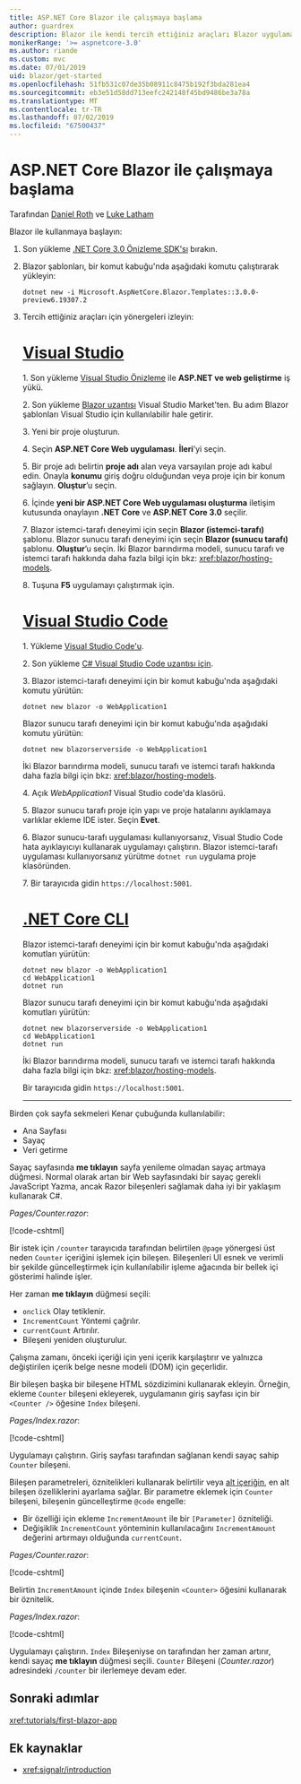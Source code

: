 ```yaml
---
title: ASP.NET Core Blazor ile çalışmaya başlama
author: guardrex
description: Blazor ile kendi tercih ettiğiniz araçları Blazor uygulamayla oluşturarak başlayın.
monikerRange: '>= aspnetcore-3.0'
ms.author: riande
ms.custom: mvc
ms.date: 07/01/2019
uid: blazor/get-started
ms.openlocfilehash: 51fb531c07de35b08911c8475b192f3bda281ea4
ms.sourcegitcommit: eb3e51d58dd713eefc242148f45bd9486be3a78a
ms.translationtype: MT
ms.contentlocale: tr-TR
ms.lasthandoff: 07/02/2019
ms.locfileid: "67500437"
---
```

# <a name="get-started-with-aspnet-core-blazor"></a>ASP.NET Core Blazor ile çalışmaya başlama

Tarafından [Daniel Roth](https://github.com/danroth27) ve [Luke Latham](https://github.com/guardrex)

Blazor ile kullanmaya başlayın:

1. Son yükleme [.NET Core 3.0 Önizleme SDK'sı](https://dotnet.microsoft.com/download/dotnet-core/3.0) bırakın.

1. Blazor şablonları, bir komut kabuğu'nda aşağıdaki komutu çalıştırarak yükleyin:

   ```console
   dotnet new -i Microsoft.AspNetCore.Blazor.Templates::3.0.0-preview6.19307.2
   ```

1. Tercih ettiğiniz araçları için yönergeleri izleyin:

   # <a name="visual-studiotabvisual-studio"></a>[Visual Studio](#tab/visual-studio)

   1\. Son yükleme [Visual Studio Önizleme](https://visualstudio.com/vs/preview) ile **ASP.NET ve web geliştirme** iş yükü.

   2\. Son yükleme [Blazor uzantısı](https://go.microsoft.com/fwlink/?linkid=870389) Visual Studio Market'ten. Bu adım Blazor şablonları Visual Studio için kullanılabilir hale getirir.

   3\. Yeni bir proje oluşturun.

   4\. Seçin **ASP.NET Core Web uygulaması**. **İleri**’yi seçin.

   5\. Bir proje adı belirtin **proje adı** alan veya varsayılan proje adı kabul edin. Onayla **konumu** giriş doğru olduğundan veya proje için bir konum sağlayın. **Oluştur**’u seçin.

   6\. İçinde **yeni bir ASP.NET Core Web uygulaması oluşturma** iletişim kutusunda onaylayın **.NET Core** ve **ASP.NET Core 3.0** seçilir.

   7\. Blazor istemci-tarafı deneyimi için seçin **Blazor (istemci-tarafı)** şablonu. Blazor sunucu tarafı deneyimi için seçin **Blazor (sunucu tarafı)** şablonu. **Oluştur**’u seçin. İki Blazor barındırma modeli, sunucu tarafı ve istemci tarafı hakkında daha fazla bilgi için bkz: <xref:blazor/hosting-models>.

   8\. Tuşuna **F5** uygulamayı çalıştırmak için.

   # <a name="visual-studio-codetabvisual-studio-code"></a>[Visual Studio Code](#tab/visual-studio-code)
   
   1\. Yükleme [Visual Studio Code'u](https://code.visualstudio.com/).

   2\. Son yükleme [ C# Visual Studio Code uzantısı için](https://marketplace.visualstudio.com/items?itemName=ms-vscode.csharp).

   3\. Blazor istemci-tarafı deneyimi için bir komut kabuğu'nda aşağıdaki komutu yürütün:

      ```console
      dotnet new blazor -o WebApplication1
      ```

      Blazor sunucu tarafı deneyimi için bir komut kabuğu'nda aşağıdaki komutu yürütün:

      ```console
      dotnet new blazorserverside -o WebApplication1
      ```

      İki Blazor barındırma modeli, sunucu tarafı ve istemci tarafı hakkında daha fazla bilgi için bkz: <xref:blazor/hosting-models>.

   4\. Açık *WebApplication1* Visual Studio code'da klasörü.

   5\. Blazor sunucu tarafı proje için yapı ve proje hatalarını ayıklamaya varlıklar ekleme IDE ister. Seçin **Evet**.

   6\. Blazor sunucu-tarafı uygulaması kullanıyorsanız, Visual Studio Code hata ayıklayıcıyı kullanarak uygulamayı çalıştırın. Blazor istemci-tarafı uygulaması kullanıyorsanız yürütme `dotnet run` uygulama proje klasöründen.

   7\. Bir tarayıcıda gidin `https://localhost:5001`.

   <!--

   # [Visual Studio for Mac](#tab/visual-studio-mac)

   1\. Install [Visual Studio for Mac](https://visualstudio.microsoft.com/vs/mac/). Switch the [Update channel to Preview](/visualstudio/mac/install-preview).

   2\. Select **File** > **New Solution** or **New Project**.

   3\. In the sidebar, select **.NET Core** > **App**.

   4\. For a Blazor server-side experience, select the **ASP.NET Core Blazor (server-side)** template. For a Blazor client-side experience, select the **ASP.NET Core Blazor (client-side)** template. Select **Next**. For information on the two Blazor hosting models, server-side and client-side, see <xref:blazor/hosting-models>.

   5\. The **Target Framework** defaults to **.NET Core 3.0**. Select **Next**.

   6\. In the **Project Name** field, enter `WebApplication1`. Select **Create**.

   7\. Select **Run** > **Run Without Debugging** to run the app *without the debugger*. Running with the debugger isn't supported at this time.

   -->

   # <a name="net-core-clitabnetcore-cli"></a>[.NET Core CLI](#tab/netcore-cli/)

   Blazor istemci-tarafı deneyimi için bir komut kabuğu'nda aşağıdaki komutları yürütün:

   ```console
   dotnet new blazor -o WebApplication1
   cd WebApplication1
   dotnet run
   ```

   Blazor sunucu tarafı deneyimi için bir komut kabuğu'nda aşağıdaki komutları yürütün:

   ```console
   dotnet new blazorserverside -o WebApplication1
   cd WebApplication1
   dotnet run
   ```

   İki Blazor barındırma modeli, sunucu tarafı ve istemci tarafı hakkında daha fazla bilgi için bkz: <xref:blazor/hosting-models>.

   Bir tarayıcıda gidin `https://localhost:5001`.

   ---

Birden çok sayfa sekmeleri Kenar çubuğunda kullanılabilir:

* Ana Sayfası
* Sayaç
* Veri getirme

Sayaç sayfasında **me tıklayın** sayfa yenileme olmadan sayaç artmaya düğmesi. Normal olarak artan bir Web sayfasındaki bir sayaç gerekli JavaScript Yazma, ancak Razor bileşenleri sağlamak daha iyi bir yaklaşım kullanarak C#.

*Pages/Counter.razor*:

[!code-cshtml[](get-started/samples_snapshot/3.x/Counter1.razor?highlight=7,12-15)]

Bir istek için `/counter` tarayıcıda tarafından belirtilen `@page` yönergesi üst neden `Counter` içeriğini işlemek için bileşen. Bileşenleri UI esnek ve verimli bir şekilde güncelleştirmek için kullanılabilir işleme ağacında bir bellek içi gösterimi halinde işler.

Her zaman **me tıklayın** düğmesi seçili:

* `onclick` Olay tetiklenir.
* `IncrementCount` Yöntemi çağrılır.
* `currentCount` Artırılır.
* Bileşeni yeniden oluşturulur.

Çalışma zamanı, önceki içeriği için yeni içerik karşılaştırır ve yalnızca değiştirilen içerik belge nesne modeli (DOM) için geçerlidir.

Bir bileşen başka bir bileşene HTML sözdizimini kullanarak ekleyin. Örneğin, ekleme `Counter` bileşeni ekleyerek, uygulamanın giriş sayfası için bir `<Counter />` öğesine `Index` bileşeni.

*Pages/Index.razor*:

[!code-cshtml[](get-started/samples_snapshot/3.x/Index1.razor?highlight=7)]

Uygulamayı çalıştırın. Giriş sayfası tarafından sağlanan kendi sayaç sahip `Counter` bileşeni.

Bileşen parametreleri, öznitelikleri kullanarak belirtilir veya [alt içeriğin](xref:blazor/components#child-content), en alt bileşen özelliklerini ayarlama sağlar. Bir parametre eklemek için `Counter` bileşeni, bileşenin güncelleştirme `@code` engelle:

* Bir özelliği için ekleme `IncrementAmount` ile bir `[Parameter]` özniteliği.
* Değişiklik `IncrementCount` yönteminin kullanılacağını `IncrementAmount` değerini artırmayı olduğunda `currentCount`.

*Pages/Counter.razor*:

[!code-cshtml[](get-started/samples_snapshot/3.x/Counter2.razor?highlight=12-13,17)]

Belirtin `IncrementAmount` içinde `Index` bileşenin `<Counter>` öğesini kullanarak bir öznitelik.

*Pages/Index.razor*:

[!code-cshtml[](get-started/samples_snapshot/3.x/Index2.razor?highlight=7)]

Uygulamayı çalıştırın. `Index` Bileşeniyse on tarafından her zaman artırır, kendi sayaç **me tıklayın** düğmesi seçili. `Counter` Bileşeni (*Counter.razor*) adresindeki `/counter` bir ilerlemeye devam eder.

## <a name="next-steps"></a>Sonraki adımlar

<xref:tutorials/first-blazor-app>

## <a name="additional-resources"></a>Ek kaynaklar

* <xref:signalr/introduction>
